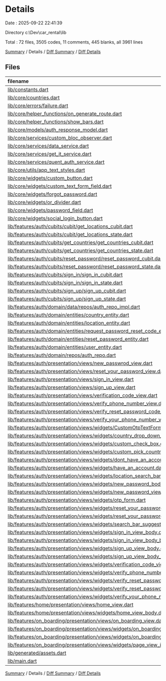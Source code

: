 # Details

Date : 2025-09-22 22:41:39

Directory c:\\Dev\\car_rental\\lib

Total : 72 files,  3505 codes, 11 comments, 445 blanks, all 3961 lines

[Summary](results.md) / Details / [Diff Summary](diff.md) / [Diff Details](diff-details.md)

## Files
| filename | language | code | comment | blank | total |
| :--- | :--- | ---: | ---: | ---: | ---: |
| [lib/constants.dart](/lib/constants.dart) | Dart | 1 | 0 | 1 | 2 |
| [lib/core/countries.dart](/lib/core/countries.dart) | Dart | 247 | 0 | 1 | 248 |
| [lib/core/errors/failure.dart](/lib/core/errors/failure.dart) | Dart | 42 | 0 | 7 | 49 |
| [lib/core/helper\_functions/on\_generate\_route.dart](/lib/core/helper_functions/on_generate_route.dart) | Dart | 53 | 0 | 6 | 59 |
| [lib/core/helper\_functions/show\_bars.dart](/lib/core/helper_functions/show_bars.dart) | Dart | 10 | 0 | 2 | 12 |
| [lib/core/models/auth\_response\_model.dart](/lib/core/models/auth_response_model.dart) | Dart | 129 | 0 | 22 | 151 |
| [lib/core/services/custom\_bloc\_observer.dart](/lib/core/services/custom_bloc_observer.dart) | Dart | 19 | 0 | 4 | 23 |
| [lib/core/services/data\_service.dart](/lib/core/services/data_service.dart) | Dart | 0 | 0 | 2 | 2 |
| [lib/core/services/get\_it\_service.dart](/lib/core/services/get_it_service.dart) | Dart | 11 | 0 | 3 | 14 |
| [lib/core/services/quent\_auth\_service.dart](/lib/core/services/quent_auth_service.dart) | Dart | 135 | 1 | 23 | 159 |
| [lib/core/utils/app\_text\_styles.dart](/lib/core/utils/app_text_styles.dart) | Dart | 23 | 0 | 2 | 25 |
| [lib/core/widgets/custom\_button.dart](/lib/core/widgets/custom_button.dart) | Dart | 39 | 0 | 5 | 44 |
| [lib/core/widgets/custom\_text\_form\_field.dart](/lib/core/widgets/custom_text_form_field.dart) | Dart | 50 | 0 | 6 | 56 |
| [lib/core/widgets/forgot\_password.dart](/lib/core/widgets/forgot_password.dart) | Dart | 47 | 0 | 7 | 54 |
| [lib/core/widgets/or\_divider.dart](/lib/core/widgets/or_divider.dart) | Dart | 21 | 0 | 4 | 25 |
| [lib/core/widgets/password\_field.dart](/lib/core/widgets/password_field.dart) | Dart | 38 | 1 | 6 | 45 |
| [lib/core/widgets/social\_login\_button.dart](/lib/core/widgets/social_login_button.dart) | Dart | 50 | 0 | 5 | 55 |
| [lib/features/auth/cubits/cubit/get\_locations\_cubit.dart](/lib/features/auth/cubits/cubit/get_locations_cubit.dart) | Dart | 21 | 0 | 6 | 27 |
| [lib/features/auth/cubits/cubit/get\_locations\_state.dart](/lib/features/auth/cubits/cubit/get_locations_state.dart) | Dart | 13 | 0 | 8 | 21 |
| [lib/features/auth/cubits/get\_countries/get\_countries\_cubit.dart](/lib/features/auth/cubits/get_countries/get_countries_cubit.dart) | Dart | 22 | 0 | 7 | 29 |
| [lib/features/auth/cubits/get\_countries/get\_countries\_state.dart](/lib/features/auth/cubits/get_countries/get_countries_state.dart) | Dart | 13 | 0 | 8 | 21 |
| [lib/features/auth/cubits/reset\_password/reset\_password\_cubit.dart](/lib/features/auth/cubits/reset_password/reset_password_cubit.dart) | Dart | 53 | 0 | 10 | 63 |
| [lib/features/auth/cubits/reset\_password/reset\_password\_state.dart](/lib/features/auth/cubits/reset_password/reset_password_state.dart) | Dart | 18 | 0 | 11 | 29 |
| [lib/features/auth/cubits/sign\_in/sign\_in\_cubit.dart](/lib/features/auth/cubits/sign_in/sign_in_cubit.dart) | Dart | 21 | 0 | 7 | 28 |
| [lib/features/auth/cubits/sign\_in/sign\_in\_state.dart](/lib/features/auth/cubits/sign_in/sign_in_state.dart) | Dart | 13 | 0 | 8 | 21 |
| [lib/features/auth/cubits/sign\_up/sign\_up\_cubit.dart](/lib/features/auth/cubits/sign_up/sign_up_cubit.dart) | Dart | 37 | 0 | 7 | 44 |
| [lib/features/auth/cubits/sign\_up/sign\_up\_state.dart](/lib/features/auth/cubits/sign_up/sign_up_state.dart) | Dart | 13 | 0 | 8 | 21 |
| [lib/features/auth/domain/data/repos/auth\_repo\_impl.dart](/lib/features/auth/domain/data/repos/auth_repo_impl.dart) | Dart | 102 | 0 | 15 | 117 |
| [lib/features/auth/domain/entities/country\_entity.dart](/lib/features/auth/domain/entities/country_entity.dart) | Dart | 17 | 0 | 3 | 20 |
| [lib/features/auth/domain/entities/location\_entity.dart](/lib/features/auth/domain/entities/location_entity.dart) | Dart | 20 | 0 | 3 | 23 |
| [lib/features/auth/domain/entities/request\_password\_reset\_code\_entity.dart](/lib/features/auth/domain/entities/request_password_reset_code_entity.dart) | Dart | 15 | 0 | 3 | 18 |
| [lib/features/auth/domain/entities/reset\_password\_entity.dart](/lib/features/auth/domain/entities/reset_password_entity.dart) | Dart | 7 | 0 | 3 | 10 |
| [lib/features/auth/domain/entities/user\_entity.dart](/lib/features/auth/domain/entities/user_entity.dart) | Dart | 7 | 0 | 3 | 10 |
| [lib/features/auth/domain/repos/auth\_repo.dart](/lib/features/auth/domain/repos/auth_repo.dart) | Dart | 32 | 0 | 7 | 39 |
| [lib/features/auth/presentation/views/new\_passwrod\_view.dart](/lib/features/auth/presentation/views/new_passwrod_view.dart) | Dart | 10 | 0 | 2 | 12 |
| [lib/features/auth/presentation/views/reset\_your\_password\_view.dart](/lib/features/auth/presentation/views/reset_your_password_view.dart) | Dart | 21 | 0 | 4 | 25 |
| [lib/features/auth/presentation/views/sign\_in\_view.dart](/lib/features/auth/presentation/views/sign_in_view.dart) | Dart | 19 | 0 | 5 | 24 |
| [lib/features/auth/presentation/views/sign\_up\_view.dart](/lib/features/auth/presentation/views/sign_up_view.dart) | Dart | 25 | 0 | 5 | 30 |
| [lib/features/auth/presentation/views/verification\_code\_view.dart](/lib/features/auth/presentation/views/verification_code_view.dart) | Dart | 10 | 0 | 4 | 14 |
| [lib/features/auth/presentation/views/verify\_phone\_number\_view.dart](/lib/features/auth/presentation/views/verify_phone_number_view.dart) | Dart | 10 | 0 | 3 | 13 |
| [lib/features/auth/presentation/views/verify\_reset\_password\_code\_view.dart](/lib/features/auth/presentation/views/verify_reset_password_code_view.dart) | Dart | 12 | 0 | 2 | 14 |
| [lib/features/auth/presentation/views/verify\_your\_phone\_number\_view.dart](/lib/features/auth/presentation/views/verify_your_phone_number_view.dart) | Dart | 12 | 0 | 4 | 16 |
| [lib/features/auth/presentation/views/widgets/CustomOtpTextFormField.dart](/lib/features/auth/presentation/views/widgets/CustomOtpTextFormField.dart) | Dart | 55 | 0 | 5 | 60 |
| [lib/features/auth/presentation/views/widgets/country\_drop\_down\_page.dart](/lib/features/auth/presentation/views/widgets/country_drop_down_page.dart) | Dart | 122 | 0 | 15 | 137 |
| [lib/features/auth/presentation/views/widgets/custom\_check\_box.dart](/lib/features/auth/presentation/views/widgets/custom_check_box.dart) | Dart | 41 | 0 | 5 | 46 |
| [lib/features/auth/presentation/views/widgets/custom\_pick\_country.dart](/lib/features/auth/presentation/views/widgets/custom_pick_country.dart) | Dart | 68 | 0 | 9 | 77 |
| [lib/features/auth/presentation/views/widgets/dont\_have\_an\_account.dart](/lib/features/auth/presentation/views/widgets/dont_have_an_account.dart) | Dart | 43 | 0 | 5 | 48 |
| [lib/features/auth/presentation/views/widgets/have\_an\_account.dart](/lib/features/auth/presentation/views/widgets/have_an_account.dart) | Dart | 42 | 0 | 5 | 47 |
| [lib/features/auth/presentation/views/widgets/location\_search\_bar\_suggetions.dart](/lib/features/auth/presentation/views/widgets/location_search_bar_suggetions.dart) | Dart | 144 | 1 | 14 | 159 |
| [lib/features/auth/presentation/views/widgets/new\_password\_body\_bloc\_consumer.dart](/lib/features/auth/presentation/views/widgets/new_password_body_bloc_consumer.dart) | Dart | 29 | 0 | 4 | 33 |
| [lib/features/auth/presentation/views/widgets/new\_password\_view\_body.dart](/lib/features/auth/presentation/views/widgets/new_password_view_body.dart) | Dart | 106 | 0 | 7 | 113 |
| [lib/features/auth/presentation/views/widgets/otp\_form.dart](/lib/features/auth/presentation/views/widgets/otp_form.dart) | Dart | 49 | 0 | 7 | 56 |
| [lib/features/auth/presentation/views/widgets/reset\_your\_password\_bloc\_view\_body\_bloc\_consumer.dart](/lib/features/auth/presentation/views/widgets/reset_your_password_bloc_view_body_bloc_consumer.dart) | Dart | 50 | 0 | 4 | 54 |
| [lib/features/auth/presentation/views/widgets/reset\_your\_password\_view\_body.dart](/lib/features/auth/presentation/views/widgets/reset_your_password_view_body.dart) | Dart | 135 | 0 | 9 | 144 |
| [lib/features/auth/presentation/views/widgets/search\_bar\_suggestions.dart](/lib/features/auth/presentation/views/widgets/search_bar_suggestions.dart) | Dart | 149 | 1 | 15 | 165 |
| [lib/features/auth/presentation/views/widgets/sign\_in\_view\_body.dart](/lib/features/auth/presentation/views/widgets/sign_in_view_body.dart) | Dart | 109 | 0 | 7 | 116 |
| [lib/features/auth/presentation/views/widgets/sign\_in\_view\_body\_bloc\_consumer.dart](/lib/features/auth/presentation/views/widgets/sign_in_view_body_bloc_consumer.dart) | Dart | 28 | 0 | 4 | 32 |
| [lib/features/auth/presentation/views/widgets/sign\_up\_view\_body.dart](/lib/features/auth/presentation/views/widgets/sign_up_view_body.dart) | Dart | 144 | 3 | 8 | 155 |
| [lib/features/auth/presentation/views/widgets/sign\_up\_view\_body\_bloc\_consumer.dart](/lib/features/auth/presentation/views/widgets/sign_up_view_body_bloc_consumer.dart) | Dart | 32 | 0 | 5 | 37 |
| [lib/features/auth/presentation/views/widgets/verification\_code\_view\_body.dart](/lib/features/auth/presentation/views/widgets/verification_code_view_body.dart) | Dart | 52 | 0 | 3 | 55 |
| [lib/features/auth/presentation/views/widgets/verify\_phone\_number\_view\_body.dart](/lib/features/auth/presentation/views/widgets/verify_phone_number_view_body.dart) | Dart | 8 | 0 | 3 | 11 |
| [lib/features/auth/presentation/views/widgets/verify\_reset\_password\_code\_view\_body.dart](/lib/features/auth/presentation/views/widgets/verify_reset_password_code_view_body.dart) | Dart | 106 | 0 | 6 | 112 |
| [lib/features/auth/presentation/views/widgets/verify\_reset\_password\_code\_view\_body\_bloc\_consumer.dart](/lib/features/auth/presentation/views/widgets/verify_reset_password_code_view_body_bloc_consumer.dart) | Dart | 16 | 0 | 3 | 19 |
| [lib/features/auth/presentation/views/widgets/verify\_your\_phone\_number\_view\_body.dart](/lib/features/auth/presentation/views/widgets/verify_your_phone_number_view_body.dart) | Dart | 70 | 0 | 7 | 77 |
| [lib/features/home/presentation/views/home\_view.dart](/lib/features/home/presentation/views/home_view.dart) | Dart | 10 | 0 | 4 | 14 |
| [lib/features/home/presentation/views/widgets/home\_view\_body.dart](/lib/features/home/presentation/views/widgets/home_view_body.dart) | Dart | 46 | 2 | 5 | 53 |
| [lib/features/on\_boarding/presentation/views/on\_boarding\_view.dart](/lib/features/on_boarding/presentation/views/on_boarding_view.dart) | Dart | 10 | 0 | 4 | 14 |
| [lib/features/on\_boarding/presentation/views/widgets/on\_boarding\_page\_view.dart](/lib/features/on_boarding/presentation/views/widgets/on_boarding_page_view.dart) | Dart | 30 | 0 | 5 | 35 |
| [lib/features/on\_boarding/presentation/views/widgets/on\_boarding\_view\_body.dart](/lib/features/on_boarding/presentation/views/widgets/on_boarding_view_body.dart) | Dart | 88 | 0 | 10 | 98 |
| [lib/features/on\_boarding/presentation/views/widgets/page\_view\_item.dart](/lib/features/on_boarding/presentation/views/widgets/page_view_item.dart) | Dart | 87 | 0 | 9 | 96 |
| [lib/generated/assets.dart](/lib/generated/assets.dart) | Dart | 153 | 1 | 2 | 156 |
| [lib/main.dart](/lib/main.dart) | Dart | 25 | 1 | 4 | 30 |

[Summary](results.md) / Details / [Diff Summary](diff.md) / [Diff Details](diff-details.md)